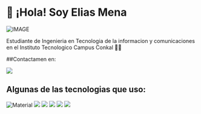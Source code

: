 # 👋 ¡Hola! Soy Elias Mena
![IMAGE](https://media.licdn.com/dms/image/D4E16AQFjv1zyISeSZQ/profile-displaybackgroundimage-shrink_350_1400/0/1702850953303?e=1708560000&v=beta&t=L3EiXtlyrsnhzARZJrLbn-eO9PdSxwGWqwsMD9-9-Ow)

Estudiante de Ingenieria en Tecnologia de la informacion y comunicaciones en el Instituto Tecnologico Campus Conkal 🧑‍🏫

##Contactamen en:

![](https://www.linkedin.com/in/eliasmenapech/)

## Algunas de las tecnologias que uso: 

![Material](https://img.shields.io/badge/material%20design-757575?style=for-the-badge&logo=material%20design&logoColor=white)
![](https://img.shields.io/badge/Android-3DDC84?style=for-the-badge&logo=android&logoColor=white)
![](https://camo.githubusercontent.com/3446a61bd02a40590432b8fab053a4a818b288e5e7cc043d504478c1e32629f2/68747470733a2f2f696d672e736869656c64732e696f2f62616467652f4b6f746c696e2d4231323545413f7374796c653d666f722d7468652d6261646765266c6f676f3d6b6f746c696e266c6f676f436f6c6f723d7768697465)
![](https://img.shields.io/badge/Android_Studio-3DDC84?style=for-the-badge&logo=android-studio&logoColor=white)
![](https://img.shields.io/badge/Sqlite-003B57?style=for-the-badge&logo=sqlite&logoColor=white)
![](https://img.shields.io/badge/GitHub-100000?style=for-the-badge&logo=github&logoColor=white)
